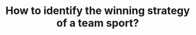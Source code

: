 ---
id: question-24
title: How to identify the winning strategy of a team sport?
theme: sports science
theme_sub_category: performance analysis
application: performance/ game outcome prediction
task_solver_1: analyse playing strategies
data_question_type: descriptive
categorical_ordinal: categorical_ordinal
continuous_count: continuous_count
data_method_1: clustering
data_method_2: classification
data_method_3: Bayesian methods
expert_1: Paul Wu
expert_2: Richi Nayak
reference: https://randerson112358.medium.com/how-the-nba-uses-data-analytics-6eac3c43a096
reference_2: https://medium.com/@haahussain/examples-of-data-science-being-used-in-basketball-d3d0e9697b3
reference_3: https://d3.harvard.edu/platform-digit/submission/how-data-analytics-is-revolutionizing-the-nba/
sports: All team sports

---